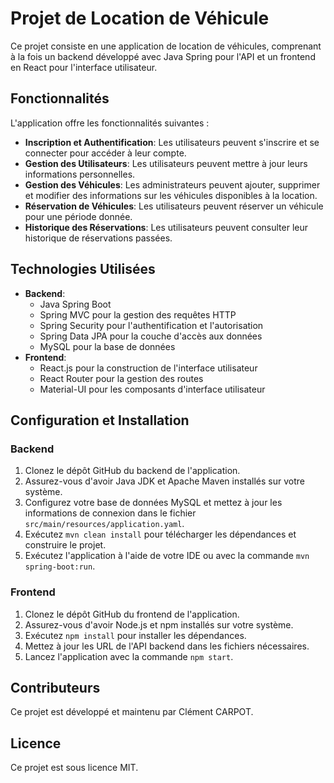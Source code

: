 # Projet de Location de Véhicule

Ce projet consiste en une application de location de véhicules, comprenant à la fois un backend développé avec Java Spring pour l'API et un frontend en React pour l'interface utilisateur.

## Fonctionnalités

L'application offre les fonctionnalités suivantes :

-   **Inscription et Authentification**: Les utilisateurs peuvent s'inscrire et se connecter pour accéder à leur compte.
-   **Gestion des Utilisateurs**: Les utilisateurs peuvent mettre à jour leurs informations personnelles.
-   **Gestion des Véhicules**: Les administrateurs peuvent ajouter, supprimer et modifier des informations sur les véhicules disponibles à la location.
-   **Réservation de Véhicules**: Les utilisateurs peuvent réserver un véhicule pour une période donnée.
-   **Historique des Réservations**: Les utilisateurs peuvent consulter leur historique de réservations passées.

## Technologies Utilisées

-   **Backend**:
    -   Java Spring Boot
    -   Spring MVC pour la gestion des requêtes HTTP
    -   Spring Security pour l'authentification et l'autorisation
    -   Spring Data JPA pour la couche d'accès aux données
    -   MySQL pour la base de données
-   **Frontend**:
    -   React.js pour la construction de l'interface utilisateur
    -   React Router pour la gestion des routes
    -   Material-UI pour les composants d'interface utilisateur

## Configuration et Installation

### Backend

1. Clonez le dépôt GitHub du backend de l'application.
2. Assurez-vous d'avoir Java JDK et Apache Maven installés sur votre système.
3. Configurez votre base de données MySQL et mettez à jour les informations de connexion dans le fichier `src/main/resources/application.yaml`.
4. Exécutez `mvn clean install` pour télécharger les dépendances et construire le projet.
5. Exécutez l'application à l'aide de votre IDE ou avec la commande `mvn spring-boot:run`.

### Frontend

1. Clonez le dépôt GitHub du frontend de l'application.
2. Assurez-vous d'avoir Node.js et npm installés sur votre système.
3. Exécutez `npm install` pour installer les dépendances.
4. Mettez à jour les URL de l'API backend dans les fichiers nécessaires.
5. Lancez l'application avec la commande `npm start`.

## Contributeurs

Ce projet est développé et maintenu par Clément CARPOT.

## Licence

Ce projet est sous licence MIT.
